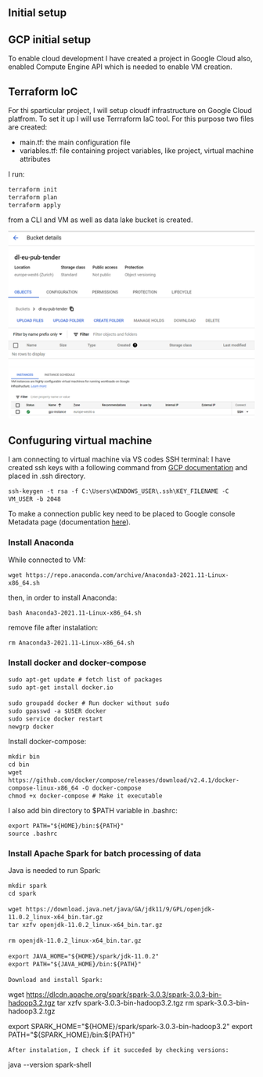 ## Initial setup
## GCP initial setup
To enable cloud development I have created a project in Google Cloud also, enabled Compute Engine API which is needed to enable VM creation.

## Terraform IoC
For thi sparticular project, I will setup cloudf infrastructure on Google Cloud platfrom.
To set it up I will use Terrraform IaC tool. For this purpose two files are created:
 - main.tf: the main configuration file
 - variables.tf: file containing project variables, like project, virtual machine attributes

I run:
```
terraform init
terraform plan
terraform apply
```
from a CLI and VM as well as data lake bucket is created.

![Data Lake Created](images/data-lake-created.png)
![VM Created](images/vm-created.png)


## Confuguring virtual machine
I am connecting to virtual machine via VS codes SSH terminal: I have created ssh keys with a following command from [GCP documentation](https://cloud.google.com/compute/docs/connect/create-ssh-keys#windows-10-or-later) and placed in .ssh directory.

```
ssh-keygen -t rsa -f C:\Users\WINDOWS_USER\.ssh\KEY_FILENAME -C VM_USER -b 2048
```
To make a connection public key need to be placed to Google console Metadata page (documentation [here](https://cloud.google.com/compute/docs/connect/add-ssh-keys)). 

### Install Anaconda
While connected to VM:

```
wget https://repo.anaconda.com/archive/Anaconda3-2021.11-Linux-x86_64.sh
```

then, in order to install Anaconda:

```
bash Anaconda3-2021.11-Linux-x86_64.sh
```

remove file after instalation:

```
rm Anaconda3-2021.11-Linux-x86_64.sh
```

### Install docker and docker-compose

```
sudo apt-get update # fetch list of packages
sudo apt-get install docker.io

sudo groupadd docker # Run docker without sudo
sudo gpasswd -a $USER docker
sudo service docker restart
newgrp docker
```

Install docker-compose:

```
mkdir bin
cd bin
wget https://github.com/docker/compose/releases/download/v2.4.1/docker-compose-linux-x86_64 -O docker-compose
chmod +x docker-compose # Make it executable
```
I also add bin directory to $PATH variable in .bashrc:

```
export PATH="${HOME}/bin:${PATH}"
source .bashrc
```

### Install Apache Spark for batch processing of data
Java is needed to run Spark:

```
mkdir spark
cd spark

wget https://download.java.net/java/GA/jdk11/9/GPL/openjdk-11.0.2_linux-x64_bin.tar.gz
tar xzfv openjdk-11.0.2_linux-x64_bin.tar.gz

rm openjdk-11.0.2_linux-x64_bin.tar.gz

export JAVA_HOME="${HOME}/spark/jdk-11.0.2"
export PATH="${JAVA_HOME}/bin:${PATH}"

Download and install Spark:
```
wget https://dlcdn.apache.org/spark/spark-3.0.3/spark-3.0.3-bin-hadoop3.2.tgz
tar xzfv spark-3.0.3-bin-hadoop3.2.tgz
rm spark-3.0.3-bin-hadoop3.2.tgz

export SPARK_HOME="${HOME}/spark/spark-3.0.3-bin-hadoop3.2"
export PATH="${SPARK_HOME}/bin:${PATH}"
```
After instalation, I check if it succeded by checking versions:
```
java --version
spark-shell
```

